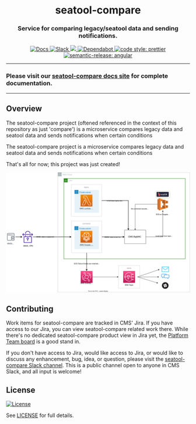 <h1 align="center" style="border-bottom: none;">seatool-compare</h1>
<h3 align="center">Service for comparing legacy/seatool data and sending notifications.</h3>
<p align="center">
  <a href="https://cmsgov.github.io/seatool-compare/">
    <img alt="Docs" src="https://img.shields.io/badge/Docs-Pages-blue.svg">
  </a>
  <a href="https://cmsgov.slack.com/archives/C045M44HA0Y">
    <img alt="Slack" src="https://img.shields.io/badge/Slack-seatool--compare-purple.svg">
  </a>
  <a href="https://codeclimate.com/github/CMSgov/seatool-compare/maintainability">
    <img src="https://api.codeclimate.com/v1/badges/80cdaddc034a103a8c3d/maintainability" />
  </a>
  <a href="https://dependabot.com/">
    <img alt="Dependabot" src="https://badgen.net/badge/Dependabot/enabled/green?icon=dependabot">
  </a>
  <a href="https://github.com/prettier/prettier">
    <img alt="code style: prettier" src="https://img.shields.io/badge/code_style-prettier-ff69b4.svg?style=flat-square">
  </a>
  <a href="https://github.com/semantic-release/semantic-release">
    <img alt="semantic-release: angular" src="https://img.shields.io/badge/semantic--release-angular-e10079?logo=semantic-release">
  </a>
</p>

---

### Please visit our [seatool-compare docs site](https://cmsgov.github.io/seatool-compare/) for complete documentation.

---

## Overview

The seatool-compare project (oftened referenced in the context of this repository as just 'compare') is a microservice compares legacy data and seatool data and sends notifications when certain conditions

The seatool-compare project is a microservice compares legacy data and seatool data and sends notifications when certain conditions

That's all for now; this project was just created!

![Architecture Diagram](docs/assets/architecture.svg)

## Contributing

Work items for seatool-compare are tracked in CMS' Jira. If you have access to our Jira, you can view seatool-compare related work there. While there's no dedicated seatool-compare product view in Jira yet, the [Platform Team board](https://qmacbis.atlassian.net/jira/software/c/projects/OY2/boards/216/backlog?selectedIssue=OY2-17657&epics=visible&issueLimit=100) is a good stand in.

If you don't have access to Jira, would like access to Jira, or would like to discuss any enhancement, bug, idea, or question, please visit the [seatool-compare Slack channel](https://cmsgov.slack.com/archives/C045M44HA0Y). This is a public channel open to anyone in CMS Slack, and all input is welcome!

## License

[![License](https://img.shields.io/badge/License-CC0--1.0--Universal-blue.svg)](https://creativecommons.org/publicdomain/zero/1.0/legalcode)

See [LICENSE](LICENSE) for full details.
